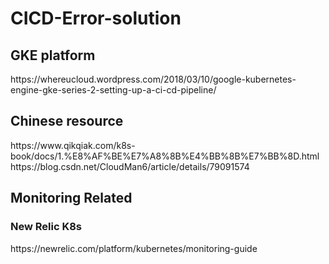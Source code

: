 # CICD-Error-solution
<h2> GKE platform </h2>
https://whereucloud.wordpress.com/2018/03/10/google-kubernetes-engine-gke-series-2-setting-up-a-ci-cd-pipeline/


<h2> Chinese resource</h2>
https://www.qikqiak.com/k8s-book/docs/1.%E8%AF%BE%E7%A8%8B%E4%BB%8B%E7%BB%8D.html
https://blog.csdn.net/CloudMan6/article/details/79091574




<h2>Monitoring Related</h2>
<h3>New Relic K8s</h3>
https://newrelic.com/platform/kubernetes/monitoring-guide

